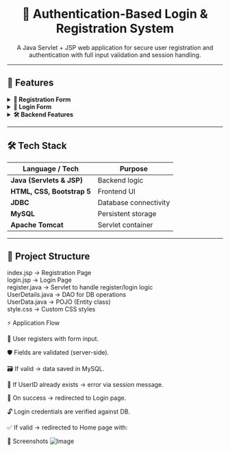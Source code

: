 <h1 align="center">🔐 Authentication-Based Login & Registration System</h1>

<p align="center">
A Java Servlet + JSP web application for secure user registration and authentication with full input validation and session handling.
</p>

---

## 🚀 Features

<details>
<summary><strong>📄 Registration Form</strong></summary>

- ✅ <strong>Username</strong> – Only alphabetic characters allowed  
- ✅ <strong>UserID</strong> – Must be unique in the database  
- ✅ <strong>Email</strong> – Validated using Regex  
- ✅ <strong>Password & Confirm Password</strong> – Must match  
- ✅ <strong>Age</strong> – Between 18 and 80  

</details>

<details>
<summary><strong>🔐 Login Form</strong></summary>

- 🔍 Credentials verified against database records  
- ❌ Errors shown for invalid input using session messages  

</details>

<details>
<summary><strong>🛠 Backend Features</strong></summary>

- 🗃️ DAO Layer for DB interaction  
- 🔐 Session management with `HttpSession`  
- 🚫 Input validation and duplicate checking  
- 📡 JDBC with MySQL  

</details>

---

## 🛠 Tech Stack

| Language / Tech | Purpose |
|-----------------|---------|
| **Java (Servlets & JSP)** | Backend logic |
| **HTML, CSS, Bootstrap 5** | Frontend UI |
| **JDBC** | Database connectivity |
| **MySQL** | Persistent storage |
| **Apache Tomcat** | Servlet container |

---

## 📁 Project Structure


index.jsp           → Registration Page  
login.jsp           → Login Page  
register.java       → Servlet to handle register/login logic  
UserDetails.java    → DAO for DB operations  
UserData.java       → POJO (Entity class)  
style.css           → Custom CSS styles  


⚡ Application Flow

👤 User registers with form input.

🛡️ Fields are validated (server-side).

🗃️ If valid → data saved in MySQL.

🚫 If UserID already exists → error via session message.

🔁 On success → redirected to Login page.

🔓 Login credentials are verified against DB.

✅ If valid → redirected to Home page with:


📸 Screenshots
![Image](https://github.com/user-attachments/assets/e8d39476-2c11-41c5-8c12-3c573fad3d21)






